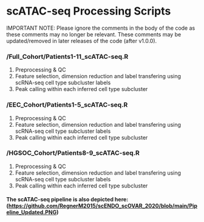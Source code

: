 # scATAC-seq Processing Scripts

IMPORTANT NOTE: Please ignore the comments in the body of the code as these comments may no longer be relevant. These comments may be updated/removed in later releases of the code (after v1.0.0). 

### /Full_Cohort/Patients1-11_scATAC-seq.R
1. Preprocessing & QC
1. Feature selection, dimension reduction and label transfering using scRNA-seq cell type subcluster labels
1. Peak calling within each inferred cell type subcluster

### /EEC_Cohort/Patients1-5_scATAC-seq.R
1. Preprocessing & QC
1. Feature selection, dimension reduction and label transfering using scRNA-seq cell type subcluster labels
1. Peak calling within each inferred cell type subcluster

### /HGSOC_Cohort/Patients8-9_scATAC-seq.R
1. Preprocessing & QC
1. Feature selection, dimension reduction and label transfering using scRNA-seq cell type subcluster labels
1. Peak calling within each inferred cell type subcluster


#### The scATAC-seq pipeline is also depicted here: (https://github.com/RegnerM2015/scENDO_scOVAR_2020/blob/main/Pipeline_Updated.PNG)
